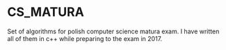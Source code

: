 # CS_MATURA
Set of algorithms for polish computer science matura exam. I have written all of them in c++ while preparing to the exam in 2017.
